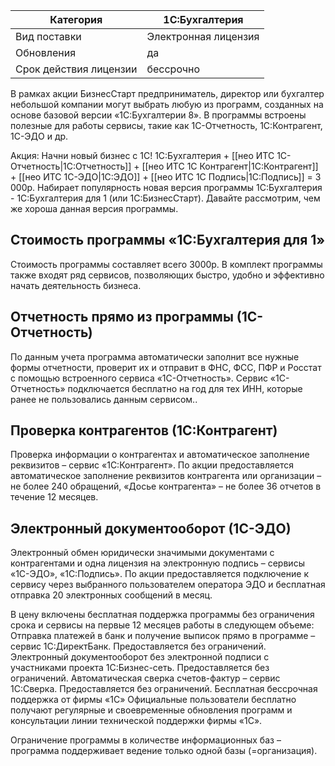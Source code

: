 
| Категория              | 1С:Бухгалтерия       |
| ---------------------- | -------------------- |
| Вид поставки           | Электронная лицензия |
| Обновления             | да                   |
| Срок действия лицензии | бессрочно            |
В рамках акции БизнесСтарт предприниматель, директор или бухгалтер небольшой компании могут выбрать любую из программ, созданных на основе базовой версии «1С:Бухгалтерии 8». В программы встроены полезные для работы сервисы, такие как 1С-Отчетность, 1С:Контрагент, 1С-ЭДО и др. 

Акция: Начни новый бизнес с 1С!
1С:Бухгалтерия + [[нео ИТС 1С-Отчетность|1С:Отчетность]] + [[нео ИТС 1С Контрагент|1С:Контрагент]] + [[нео ИТС 1С-ЭДО|1С:ЭДО]] + [[нео ИТС 1С Подпись|1С:Подпись]] = 3 000р.
Набирает популярность новая версия программы 1С:Бухгалтерия - 1С:Бухгалтерия для 1 (или 1С:БизнесСтарт). Давайте рассмотрим, чем же хороша данная версия программы.

## Стоимость программы «1С:Бухгалтерия для 1»
Стоимость программы составляет всего 3000р. В комплект программы также входят ряд сервисов, позволяющих быстро, удобно и эффективно начать деятельность бизнеса.

## Отчетность прямо из программы (1С-Отчетность)

По данным учета программа автоматически заполнит все нужные формы отчетности, проверит их и отправит в ФНС, ФСС, ПФР и Росстат с помощью встроенного сервиса «1С-Отчетность».
Сервис «1С-Отчетность» подключается бесплатно на год для тех ИНН, которые ранее не пользовались данным сервисом..

## Проверка контрагентов (1С:Контрагент)

Проверка информации о контрагентах и автоматическое заполнение реквизитов – сервис «1С:Контрагент». По акции предоставляется автоматическое заполнение реквизитов контрагента или организации – не более 240 обращений, «Досье контрагента» – не более 36 отчетов в течение 12 месяцев.

## Электронный документооборот (1С-ЭДО)

Электронный обмен юридически значимыми документами с контрагентами и одна лицензия на электронную подпись – сервисы «1С-ЭДО», «1С:Подпись». По акции предоставляется подключение к сервису через выбранного пользователем оператора ЭДО и бесплатная отправка 20 электронных сообщений в месяц.


В цену включены бесплатная поддержка программы без ограничения срока и сервисы на первые 12 месяцев работы в следующем объеме:
Отправка платежей в банк и получение выписок прямо в программе – сервис 1С:ДиректБанк. Предоставляется без ограничений.
Электронный документооборот без электронной подписи с участниками проекта 1С:Бизнес-сеть. Предоставляется без ограничений.
Автоматическая сверка счетов-фактур – сервис 1С:Сверка. Предоставляется без ограничений.
Бесплатная бессрочная поддержка от фирмы «1С»
Официальные пользователи бесплатно получают регулярные и своевременные обновления программ и консультации линии технической поддержки фирмы «1С».

Ограничение программы в количестве информационных баз – программа поддерживает ведение только одной базы (=организация).